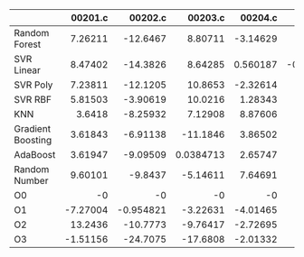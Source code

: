 |                   |   00201.c |    00202.c |     00203.c |   00204.c |    00205.c |   00206.c |      00207.c |     00208.c |   00209.c |   00210.c |   00211.c |   00212.c |    00213.c |   00214.c |    00215.c |   00216.c |   00217.c |   00218.c |     00219.c |    00220.c |   nestedLoop.c |   recursion.c |   select.c |    test10.c |   test11.c |   test12.c |   test13.c |    test1.c |   test2.c |   test3.c |   test4.c |   test5.c |   test6.c |   test7.c |   test8.c |   test9.c |     toy.c |
|:------------------|----------:|-----------:|------------:|----------:|-----------:|----------:|-------------:|------------:|----------:|----------:|----------:|----------:|-----------:|----------:|-----------:|----------:|----------:|----------:|------------:|-----------:|---------------:|--------------:|-----------:|------------:|-----------:|-----------:|-----------:|-----------:|----------:|----------:|----------:|----------:|----------:|----------:|----------:|----------:|----------:|
| Random Forest     |   7.26211 | -12.6467   |   8.80711   | -3.14629  |  5.6211    |  2.55985  | -25.4906     |   4.08604   |  10.9533  |  -4.20593 |  17.5818  | -5.45827  |   8.1398   | 18.7462   |  -4.1987   |   2.95971 |   3.17689 |  -3.43728 |  -9.11901   | -14.9828   |      -5.3894   |    -0.54588   |   1.52304  |  -0.0970181 |   -2.17208 |  -23.7216  |   6.55326  | -20.6283   |  7.46391  |  3.73577  |   2.33684 |  11.3671  |  -7.62824 |  9.99922  |  -3.95902 |  16.9121  | -5.82065  |
| SVR Linear        |   8.47402 | -14.3826   |   8.64285   |  0.560187 | -0.0574632 | 20.6316   |   5.94131    |  -6.67693   |  -1.96186 | -15.7419  |   7.30807 | -3.97865  |   6.08356  | 23.1648   |  -0.754909 | -16.6977  |   8.7194  | -12.9329  |   2.2155    |  -6.4422   |      -9.35594  |     3.09172   |   0.258198 |   3.19982   |    2.68378 |  -34.0477  |  16.5499   |  -4.41581  | -1.69808  |  0.289837 |   7.21336 |  19.7567  |  -3.05508 |  4.62471  | -10.1874  |  11.6563  |  3.49989  |
| SVR Poly          |   7.23811 | -12.1205   |  10.8653    | -2.32614  |  2.36363   | 17.8141   | -11.2878     |  -7.34579   |   5.12683 |  -5.7353  |   5.22199 |  2.83207  |  -0.277866 | 18.5376   |  -2.16389  |  -2.88446 |   3.60906 |  -4.034   |   9.29383   |  15.2307   |       9.48776  |    -0.884537  |  -0.747947 |   3.44778   |   14.5355  |  -20.459   |  -3.45781  |  11.1259   | 11.2775   |  8.92465  |  -6.11255 |  22.8165  |  -7.11958 |  0.809907 |  11.334   |   8.45756 |  8.05584  |
| SVR RBF           |   5.81503 |  -3.90619  |  10.0216    |  1.28343  | 13.9281    | -0.623095 | -29.4723     |   7.98587   |   6.12498 |  -2.26304 |   5.38604 |  0.352093 |   9.89339  | 12.7918   |  -7.09655  |  -2.01922 |  -4.73577 |   1.07962 |  -0.0864669 |   7.27202  |       1.16045  |    11.6031    |  -5.49747  |   9.96568   |   11.1858  |   -8.63449 |   0.451434 |   0.714459 | 18.4929   |  3.63902  | -11.1782  |  -3.32352 |   7.0111  | 12.8261   |  13.7561  |  13.0144  | 19.1604   |
| KNN               |   3.6418  |  -8.25932  |   7.12908   |  8.87606  | 10.9446    |  6.75508  |  -0.411443   | -14.6103    |  13.1826  |   5.6361  |  10.6454  |  4.48608  |  -3.13856  |  3.60455  |  -7.81298  |  -5.34426 | -16.5525  |  -4.30068 |  -3.026     |   0.904523 |      -4.50841  |    -0.832038  |  -4.65833  |   3.40351   |    8.27282 |  -18.938   |   5.61917  |   3.4785   |  8.6945   |  4.892    | -13.0038  | -12.6948  |   7.66193 |  2.37878  |  12.5833  |  13.6109  | 18.1113   |
| Gradient Boosting |   3.61843 |  -6.91138  | -11.1846    |  3.86502  |  7.99884   |  2.36813  |  -1.36955    |   5.30399   |   5.85979 |  -1.07033 |   8.57939 |  0.800287 |   3.1897   |  2.16172  |  -2.30041  |  -6.12097 | -16.4661  |  -3.99551 | -12.5845    |   2.12291  |      12.5631   |    -0.0312407 |  -6.45793  | -11.3985    |   22.5091  |  -35.3824  |   2.73933  |   0.628206 | 15.0495   | -1.6149   |   3.90475 |  10.8755  |  -1.15743 |  8.70124  |  10.5085  |  16.2971  |  0.532739 |
| AdaBoost          |   3.61947 |  -9.09509  |   0.0384713 |  2.65747  | -2.92239   |  1.53579  |  11.5586     |  10.1386    |  10.5285  | -11.7889  |  16.4348  |  6.28921  |   3.80146  |  3.66948  |   3.38747  |  -4.01248 | -11.8892  | -13.6124  | -12.3299    |  -2.37096  |     -14.2665   |   -10.0761    |  -0.97354  |  -0.684624  |    5.63285 |  -12.9117  |   3.26669  |  -7.38433  |  7.1179   |  3.76924  |  -1.36816 |  13.3378  |  -4.39662 | -1.56368  |   1.04234 |   7.24181 |  4.30387  |
| Random Number     |   9.60101 |  -9.8437   |  -5.14611   |  7.64691  | -1.10811   | -1.59892  |   6.05999    |  10.0562    |  15.2397  |  -5.06282 |  10.7795  |  3.64665  |   3.97792  |  0.387258 |  -6.97756  |  -4.67394 |   1.66252 |  -2.34059 |  -9.66806   | -11.3154   |      -5.05361  |     0.637014  | -14.1784   |   2.28401   |    6.97925 |  -20.0552  |  -0.930969 |   7.33415  |  9.7593   | -3.17181  |   6.79243 |  11.7845  |   2.63907 | -3.38498  |  23.4242  |  12.3441  | -3.72917  |
| O0                |  -0       |  -0        |  -0         | -0        | -0         | -0        |  -0          |  -0         |  -0       |  -0       |  -0       | -0        |  -0        | -0        |  -0        |  -0       |  -0       |  -0       |  -0         |  -0        |      -0        |    -0         |  -0        |  -0         |   -0       |   -0       |  -0        |  -0        | -0        | -0        |  -0       |  -0       |  -0       | -0        |  -0       |  -0       | -0        |
| O1                |  -7.27004 |  -0.954821 |  -3.22631   | -4.01465  |  6.31433   |  3.98489  |   3.00105    |   0.0604437 |   7.80197 | -10.6958  |  15.25    |  5.02582  |   4.30919  |  1.66663  |   2.86931  |  -3.52586 |   1.74818 |  -5.89932 |  -7.15744   |  -2.68074  |      10.2246   |   -11.6696    |   1.07881  |   1.30596   |    3.5504  |   -7.12224 |  -4.16923  |  -5.59236  |  5.46088  | -3.24783  |   3.00488 |   7.68275 |   2.04497 | -0.473437 |  12.7959  | -13.7983  |  1.15947  |
| O2                |  13.2436  | -10.7773   |  -9.76417   | -2.72695  |  1.97109   | 19.7814   |  -0.00310133 |  -2.70159   |   1.61005 |  -2.96936 |  13.2338  | -6.82191  |  -2.83329  |  4.89205  | -11.6331   |  -1.94619 |   7.84061 |  -2.86034 |  -0.535377  |  -2.2684   |       7.1299   |    -9.32211   |   8.7607   |   3.89335   |   -2.14688 |    6.28755 |   2.98173  |   6.13464  |  0.489495 |  3.93021  |   3.78463 |  16.9458  |  -7.17476 | 13.4474   |  10.9024  | -11.6451  | -1.65653  |
| O3                |  -1.51156 | -24.7075   | -17.6808    | -2.01332  | 10.5742    |  9.05636  |  10.6932     |   3.42559   |   8.07464 |  -5.07472 |   7.89131 | -2.37953  | -11.5494   | 18.3159   |   2.1161   |  -5.45463 |   2.1135  |   3.81216 |  -7.06534   |  -1.08851  |      -0.965283 |   -24.4825    |   9.80905  |   2.82541   |   18.1549  |    1.97326 |  -5.7536   |   0.768572 | -1.72008  |  2.0145   |   2.06795 |   4.45593 |  16.3488  |  4.08355  |   6.50466 |  10.5357  | -7.34569  |
